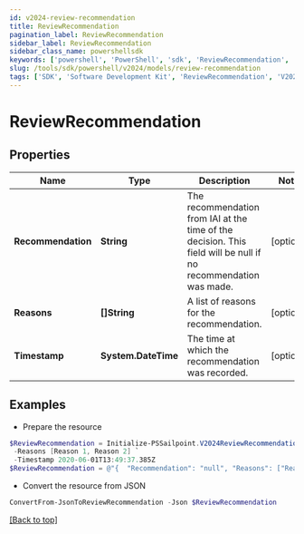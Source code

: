 ```yaml
---
id: v2024-review-recommendation
title: ReviewRecommendation
pagination_label: ReviewRecommendation
sidebar_label: ReviewRecommendation
sidebar_class_name: powershellsdk
keywords: ['powershell', 'PowerShell', 'sdk', 'ReviewRecommendation', 'V2024ReviewRecommendation'] 
slug: /tools/sdk/powershell/v2024/models/review-recommendation
tags: ['SDK', 'Software Development Kit', 'ReviewRecommendation', 'V2024ReviewRecommendation']
---
```



# ReviewRecommendation

## Properties

Name | Type | Description | Notes
------------ | ------------- | ------------- | -------------
**Recommendation** | **String** | The recommendation from IAI at the time of the decision. This field will be null if no recommendation was made. | [optional] 
**Reasons** | **[]String** | A list of reasons for the recommendation. | [optional] 
**Timestamp** | **System.DateTime** | The time at which the recommendation was recorded. | [optional] 

## Examples

- Prepare the resource
```powershell
$ReviewRecommendation = Initialize-PSSailpoint.V2024ReviewRecommendation  -Recommendation null `
 -Reasons [Reason 1, Reason 2] `
 -Timestamp 2020-06-01T13:49:37.385Z
$ReviewRecommendation = @"{  "Recommendation": "null", "Reasons": ["Reason 1", "Reason 2"], "Timestamp": "2020-06-01T13:49:37.385Z" }"@
```

- Convert the resource from JSON
```powershell
ConvertFrom-JsonToReviewRecommendation -Json $ReviewRecommendation
```


[[Back to top]](#) 


